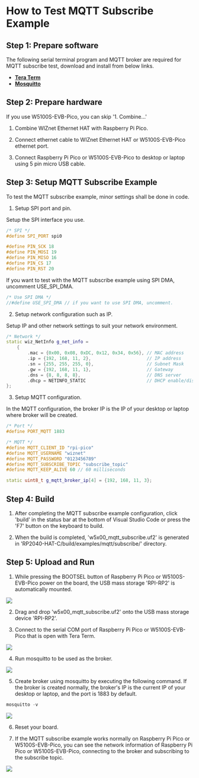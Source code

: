 # How to Test MQTT Subscribe Example



## Step 1: Prepare software

The following serial terminal program and MQTT broker are required for MQTT subscribe test, download and install from below links.

- [**Tera Term**][link-tera_term]
- [**Mosquitto**][link-mosquitto]



## Step 2: Prepare hardware

If you use W5100S-EVB-Pico, you can skip '1. Combine...'

1. Combine WIZnet Ethernet HAT with Raspberry Pi Pico.

2. Connect ethernet cable to WIZnet Ethernet HAT or W5100S-EVB-Pico ethernet port.

3. Connect Raspberry Pi Pico or W5100S-EVB-Pico to desktop or laptop using 5 pin micro USB cable.



## Step 3: Setup MQTT Subscribe Example

To test the MQTT subscribe example, minor settings shall be done in code.

1. Setup SPI port and pin.

Setup the SPI interface you use.

```cpp
/* SPI */
#define SPI_PORT spi0

#define PIN_SCK 18
#define PIN_MOSI 19
#define PIN_MISO 16
#define PIN_CS 17
#define PIN_RST 20
```

If you want to test with the MQTT subscribe example using SPI DMA, uncomment USE_SPI_DMA.

```cpp
/* Use SPI DMA */
//#define USE_SPI_DMA // if you want to use SPI DMA, uncomment.
```



2. Setup network configuration such as IP.

Setup IP and other network settings to suit your network environment.

```cpp
/* Network */
static wiz_NetInfo g_net_info =
    {
        .mac = {0x00, 0x08, 0xDC, 0x12, 0x34, 0x56}, // MAC address
        .ip = {192, 168, 11, 2},                     // IP address
        .sn = {255, 255, 255, 0},                    // Subnet Mask
        .gw = {192, 168, 11, 1},                     // Gateway
        .dns = {8, 8, 8, 8},                         // DNS server
        .dhcp = NETINFO_STATIC                       // DHCP enable/disable
};
```

3. Setup MQTT configuration.

In the MQTT configuration, the broker IP is the IP of your desktop or laptop where broker will be created.

```cpp
/* Port */
#define PORT_MQTT 1883

/* MQTT */
#define MQTT_CLIENT_ID "rpi-pico"
#define MQTT_USERNAME "wiznet"
#define MQTT_PASSWORD "0123456789"
#define MQTT_SUBSCRIBE_TOPIC "subscribe_topic"
#define MQTT_KEEP_ALIVE 60 // 60 milliseconds

static uint8_t g_mqtt_broker_ip[4] = {192, 168, 11, 3};
```



## Step 4: Build

1. After completing the MQTT subscribe example configuration, click 'build' in the status bar at the bottom of Visual Studio Code or press the 'F7' button on the keyboard to build.

2. When the build is completed, 'w5x00_mqtt_subscribe.uf2' is generated in 'RP2040-HAT-C/build/examples/mqtt/subscribe/' directory.



## Step 5: Upload and Run

1. While pressing the BOOTSEL button of Raspberry Pi Pico or W5100S-EVB-Pico power on the board, the USB mass storage 'RPI-RP2' is automatically mounted.

![][link-raspberry_pi_pico_usb_mass_storage]

2. Drag and drop 'w5x00_mqtt_subscribe.uf2' onto the USB mass storage device 'RPI-RP2'.

3. Connect to the serial COM port of Raspberry Pi Pico or W5100S-EVB-Pico that is open with Tera Term.

![][link-connect_to_serial_com_port]

4. Run mosquitto to be used as the broker.

![][link-run_mosquitto]

5. Create broker using mosquitto by executing the following command. If the broker is created normally, the broker's IP is the current IP of your desktop or laptop, and the port is 1883 by default.

```cpp
mosquitto -v
```

![][link-create_mqtt_broker_using_mosquitto]

6. Reset your board.

7. If the MQTT subscribe example works normally on Raspberry Pi Pico or W5100S-EVB-Pico, you can see the network information of Raspberry Pi Pico or W5100S-EVB-Pico, connecting to the broker and subscribing to the subscribe topic.

![][link-see_network_information_of_raspberry_pi_pico_connecting_to_broker_and_subscribing_to_subscribe_topic]



<!--
Link
-->

[link-tera_term]: https://osdn.net/projects/ttssh2/releases/
[link-mosquitto]: https://mosquitto.org/download/
[link-raspberry_pi_pico_usb_mass_storage]: https://github.com/Wiznet/RP2040-HAT-C/blob/main/static/images/mqtt/subscribe/raspberry_pi_pico_usb_mass_storage.png
[link-connect_to_serial_com_port]: https://github.com/Wiznet/RP2040-HAT-C/blob/main/static/images/mqtt/subscribe/connect_to_serial_com_port.png
[link-run_mosquitto]: https://github.com/Wiznet/RP2040-HAT-C/blob/main/static/images/mqtt/subscribe/run_mosquitto.png
[link-create_mqtt_broker_using_mosquitto]: https://github.com/Wiznet/RP2040-HAT-C/blob/main/static/images/mqtt/subscribe/create_mqtt_broker_using_mosquitto.png
[link-see_network_information_of_raspberry_pi_pico_connecting_to_broker_and_subscribing_to_subscribe_topic]: https://github.com/Wiznet/RP2040-HAT-C/blob/main/static/images/mqtt/subscribe/see_network_information_of_raspberry_pi_pico_connecting_to_broker_and_subscribing_to_subscribe_topic.png
